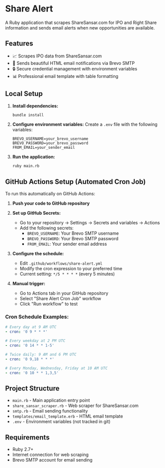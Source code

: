 # Share Alert

A Ruby application that scrapes ShareSansar.com for IPO and Right Share information and sends email alerts when new opportunities are available.

## Features

- 📈 Scrapes IPO data from ShareSansar.com
- 📧 Sends beautiful HTML email notifications via Brevo SMTP
- 🔒 Secure credential management with environment variables
- 📊 Professional email template with table formatting

## Local Setup

1. **Install dependencies:**
   ```bash
   bundle install
   ```

2. **Configure environment variables:**
   Create a `.env` file with the following variables:
   ```
   BREVO_USERNAME=your_brevo_username
   BREVO_PASSWORD=your_brevo_password
   FROM_EMAIL=your_sender_email
   ```

3. **Run the application:**
   ```bash
   ruby main.rb
   ```

## GitHub Actions Setup (Automated Cron Job)

To run this automatically on GitHub Actions:

1. **Push your code to GitHub repository**

2. **Set up GitHub Secrets:**
   - Go to your repository → Settings → Secrets and variables → Actions
   - Add the following secrets:
     - `BREVO_USERNAME`: Your Brevo SMTP username
     - `BREVO_PASSWORD`: Your Brevo SMTP password
     - `FROM_EMAIL`: Your sender email address

3. **Configure the schedule:**
   - Edit `.github/workflows/share-alert.yml`
   - Modify the cron expression to your preferred time
   - Current setting: `*/5 * * * *` (every 5 minutes)

4. **Manual trigger:**
   - Go to Actions tab in your GitHub repository
   - Select "Share Alert Cron Job" workflow
   - Click "Run workflow" to test

### Cron Schedule Examples:
```yaml
# Every day at 9 AM UTC
- cron: '0 9 * * *'

# Every weekday at 2 PM UTC
- cron: '0 14 * * 1-5'

# Twice daily: 9 AM and 6 PM UTC
- cron: '0 9,18 * * *'

# Every Monday, Wednesday, Friday at 10 AM UTC
- cron: '0 10 * * 1,3,5'
```

## Project Structure

- `main.rb` - Main application entry point
- `share_sansar_scraper.rb` - Web scraper for ShareSansar.com
- `smtp.rb` - Email sending functionality
- `templates/email_template.erb` - HTML email template
- `.env` - Environment variables (not tracked in git)

## Requirements

- Ruby 2.7+
- Internet connection for web scraping
- Brevo SMTP account for email sending
